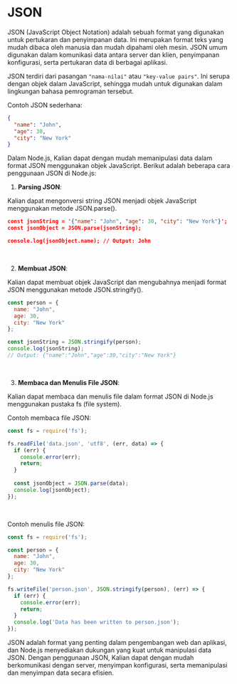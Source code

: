 # JSON

JSON (JavaScript Object Notation) adalah sebuah format yang digunakan untuk pertukaran dan penyimpanan data. Ini merupakan format teks yang mudah dibaca oleh manusia dan mudah dipahami oleh mesin. JSON umum digunakan dalam komunikasi data antara server dan klien, penyimpanan konfigurasi, serta pertukaran data di berbagai aplikasi.

JSON terdiri dari pasangan `"nama-nilai"` atau `"key-value pairs"`. Ini serupa dengan objek dalam JavaScript, sehingga mudah untuk digunakan dalam lingkungan bahasa pemrograman tersebut.

Contoh JSON sederhana:
```json
{
  "name": "John",
  "age": 30,
  "city": "New York"
}
```

Dalam Node.js, Kalian dapat dengan mudah memanipulasi data dalam format JSON menggunakan objek JavaScript. Berikut adalah beberapa cara penggunaan JSON di Node.js:


1. **Parsing JSON**:

Kalian dapat mengonversi string JSON menjadi objek JavaScript menggunakan metode JSON.parse().

```json
const jsonString = '{"name": "John", "age": 30, "city": "New York"}';
const jsonObject = JSON.parse(jsonString);

console.log(jsonObject.name); // Output: John
```
<br/>

2. **Membuat JSON**:

Kalian dapat membuat objek JavaScript dan mengubahnya menjadi format JSON menggunakan metode JSON.stringify().

```js
const person = {
  name: "John",
  age: 30,
  city: "New York"
};

const jsonString = JSON.stringify(person);
console.log(jsonString);
// Output: {"name":"John","age":30,"city":"New York"}
```
<br/>

3. **Membaca dan Menulis File JSON**:

Kalian dapat membaca dan menulis file dalam format JSON di Node.js menggunakan pustaka fs (file system). 

Contoh membaca file JSON:
```js
const fs = require('fs');

fs.readFile('data.json', 'utf8', (err, data) => {
  if (err) {
    console.error(err);
    return;
  }
  
  const jsonObject = JSON.parse(data);
  console.log(jsonObject);
});
```
<br/>

Contoh menulis file JSON:
```js
const fs = require('fs');

const person = {
  name: "John",
  age: 30,
  city: "New York"
};

fs.writeFile('person.json', JSON.stringify(person), (err) => {
  if (err) {
    console.error(err);
    return;
  }
  console.log('Data has been written to person.json');
});
```

JSON adalah format yang penting dalam pengembangan web dan aplikasi, dan Node.js menyediakan dukungan yang kuat untuk manipulasi data JSON. Dengan penggunaan JSON, Kalian dapat dengan mudah berkomunikasi dengan server, menyimpan konfigurasi, serta memanipulasi dan menyimpan data secara efisien.
